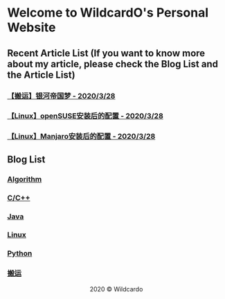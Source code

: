 # Welcome to WildcardO's Personal Website

## Recent Article List (If you want to know more about my article, please check the **Blog List** and the **Article List**)
### [【搬运】银河帝国梦 - 2020/3/28](./Banyun/银河帝国梦.md)
### [【Linux】openSUSE安装后的配置 - 2020/3/28](./Linux/opensuse1.md)
### [【Linux】Manjaro安装后的配置 - 2020/3/28](./Linux/manjaro1.md)

## Blog List
### [Algorithm](./Algorithm/List.md)
### [C/C++](./CandCpp/List.md)
### [Java](./Java/List.md)
### [Linux](./Linux/List.md)
### [Python](./Python/List.md)
### [搬运](./Banyun/List.md)
<center>2020 © Wildcardo</center>